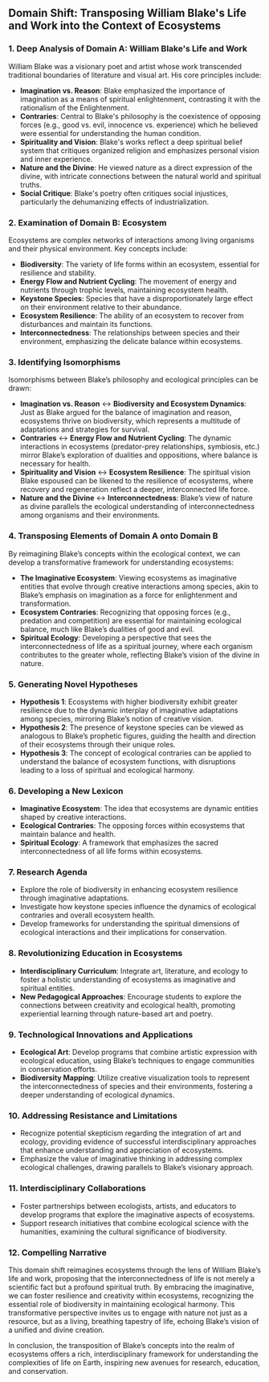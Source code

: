 ## Domain Shift: Transposing William Blake's Life and Work into the Context of Ecosystems

### 1. Deep Analysis of Domain A: William Blake's Life and Work
William Blake was a visionary poet and artist whose work transcended traditional boundaries of literature and visual art. His core principles include:

- **Imagination vs. Reason**: Blake emphasized the importance of imagination as a means of spiritual enlightenment, contrasting it with the rationalism of the Enlightenment.
- **Contraries**: Central to Blake's philosophy is the coexistence of opposing forces (e.g., good vs. evil, innocence vs. experience) which he believed were essential for understanding the human condition.
- **Spirituality and Vision**: Blake's works reflect a deep spiritual belief system that critiques organized religion and emphasizes personal vision and inner experience.
- **Nature and the Divine**: He viewed nature as a direct expression of the divine, with intricate connections between the natural world and spiritual truths.
- **Social Critique**: Blake's poetry often critiques social injustices, particularly the dehumanizing effects of industrialization.

### 2. Examination of Domain B: Ecosystem
Ecosystems are complex networks of interactions among living organisms and their physical environment. Key concepts include:

- **Biodiversity**: The variety of life forms within an ecosystem, essential for resilience and stability.
- **Energy Flow and Nutrient Cycling**: The movement of energy and nutrients through trophic levels, maintaining ecosystem health.
- **Keystone Species**: Species that have a disproportionately large effect on their environment relative to their abundance.
- **Ecosystem Resilience**: The ability of an ecosystem to recover from disturbances and maintain its functions.
- **Interconnectedness**: The relationships between species and their environment, emphasizing the delicate balance within ecosystems.

### 3. Identifying Isomorphisms
Isomorphisms between Blake’s philosophy and ecological principles can be drawn:

- **Imagination vs. Reason** ↔ **Biodiversity and Ecosystem Dynamics**: Just as Blake argued for the balance of imagination and reason, ecosystems thrive on biodiversity, which represents a multitude of adaptations and strategies for survival.
- **Contraries** ↔ **Energy Flow and Nutrient Cycling**: The dynamic interactions in ecosystems (predator-prey relationships, symbiosis, etc.) mirror Blake’s exploration of dualities and oppositions, where balance is necessary for health.
- **Spirituality and Vision** ↔ **Ecosystem Resilience**: The spiritual vision Blake espoused can be likened to the resilience of ecosystems, where recovery and regeneration reflect a deeper, interconnected life force.
- **Nature and the Divine** ↔ **Interconnectedness**: Blake’s view of nature as divine parallels the ecological understanding of interconnectedness among organisms and their environments.

### 4. Transposing Elements of Domain A onto Domain B
By reimagining Blake’s concepts within the ecological context, we can develop a transformative framework for understanding ecosystems:

- **The Imaginative Ecosystem**: Viewing ecosystems as imaginative entities that evolve through creative interactions among species, akin to Blake’s emphasis on imagination as a force for enlightenment and transformation.
- **Ecosystem Contraries**: Recognizing that opposing forces (e.g., predation and competition) are essential for maintaining ecological balance, much like Blake’s dualities of good and evil.
- **Spiritual Ecology**: Developing a perspective that sees the interconnectedness of life as a spiritual journey, where each organism contributes to the greater whole, reflecting Blake’s vision of the divine in nature.

### 5. Generating Novel Hypotheses
- **Hypothesis 1**: Ecosystems with higher biodiversity exhibit greater resilience due to the dynamic interplay of imaginative adaptations among species, mirroring Blake’s notion of creative vision.
- **Hypothesis 2**: The presence of keystone species can be viewed as analogous to Blake’s prophetic figures, guiding the health and direction of their ecosystems through their unique roles.
- **Hypothesis 3**: The concept of ecological contraries can be applied to understand the balance of ecosystem functions, with disruptions leading to a loss of spiritual and ecological harmony.

### 6. Developing a New Lexicon
- **Imaginative Ecosystem**: The idea that ecosystems are dynamic entities shaped by creative interactions.
- **Ecological Contraries**: The opposing forces within ecosystems that maintain balance and health.
- **Spiritual Ecology**: A framework that emphasizes the sacred interconnectedness of all life forms within ecosystems.

### 7. Research Agenda
- Explore the role of biodiversity in enhancing ecosystem resilience through imaginative adaptations.
- Investigate how keystone species influence the dynamics of ecological contraries and overall ecosystem health.
- Develop frameworks for understanding the spiritual dimensions of ecological interactions and their implications for conservation.

### 8. Revolutionizing Education in Ecosystems
- **Interdisciplinary Curriculum**: Integrate art, literature, and ecology to foster a holistic understanding of ecosystems as imaginative and spiritual entities.
- **New Pedagogical Approaches**: Encourage students to explore the connections between creativity and ecological health, promoting experiential learning through nature-based art and poetry.

### 9. Technological Innovations and Applications
- **Ecological Art**: Develop programs that combine artistic expression with ecological education, using Blake’s techniques to engage communities in conservation efforts.
- **Biodiversity Mapping**: Utilize creative visualization tools to represent the interconnectedness of species and their environments, fostering a deeper understanding of ecological dynamics.

### 10. Addressing Resistance and Limitations
- Recognize potential skepticism regarding the integration of art and ecology, providing evidence of successful interdisciplinary approaches that enhance understanding and appreciation of ecosystems.
- Emphasize the value of imaginative thinking in addressing complex ecological challenges, drawing parallels to Blake’s visionary approach.

### 11. Interdisciplinary Collaborations
- Foster partnerships between ecologists, artists, and educators to develop programs that explore the imaginative aspects of ecosystems.
- Support research initiatives that combine ecological science with the humanities, examining the cultural significance of biodiversity.

### 12. Compelling Narrative
This domain shift reimagines ecosystems through the lens of William Blake’s life and work, proposing that the interconnectedness of life is not merely a scientific fact but a profound spiritual truth. By embracing the imaginative, we can foster resilience and creativity within ecosystems, recognizing the essential role of biodiversity in maintaining ecological harmony. This transformative perspective invites us to engage with nature not just as a resource, but as a living, breathing tapestry of life, echoing Blake’s vision of a unified and divine creation. 

In conclusion, the transposition of Blake’s concepts into the realm of ecosystems offers a rich, interdisciplinary framework for understanding the complexities of life on Earth, inspiring new avenues for research, education, and conservation.